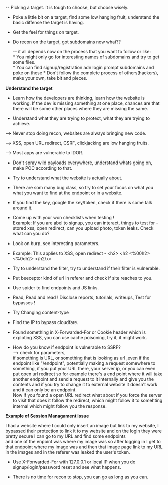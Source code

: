 -- Picking a target. It is tough to choose, but choose wisely.

* Poke a little bit on a target, find some low hanging fruit, understand the basic diffense the target is having.  
* Get the feel for things on target.  
* Do recon on the target, got subdomains now what??  

  -- it all depends now on the process that you want to follow or like:  
       * You might only go for interesting names of subdomains and try to get some files.  
       * You can find signup/registration adn login prompt subdomains and poke on these
       * Don't follow the complete process of others(hackers), make your own, take bit and pieces.

**Understand the target**

* Learn how the developers are thinking, learn how the website is working. If the dev is missing something at one place, chances are that there will be some other places where they are missing the same.

* Understand what they are trying to protect, what they are trying to achieve.

--> Never stop doing recon, websites are always bringing new code.


--> XSS, open URL redirect, CSRF, clickjacking are low hanging fruits. 

--> Most apps are vulnerable to IDOR.

* Don't spray wild payloads everywhere, understand whats going on, make POC according to that.

* Try to understand what the website is actually about.

* There are som many bug class, so try to set your focus on what you what you want to find at the endpoint or in a website.

* If you find the key, google the key/token, check if there is some talk around it.


* Come up with your won checklists when testing !  
Example: If you are abel to signup, you can interact, things to test for -stored xss, open redirect, can you upload photo, token leaks. Check what can you do?

* Look on burp, see interesting parameters.

* Example:  This applies to XSS, open redirect -
\<h2\>
\<h2
\<%00h2\>
\<%0dh2\>
\</h2/x\>

* Try to understand the filter, try to understand if their filter is vulnerable.

* Put beeceptor kind of url in referer and check if site reaches to you.

* Use spider to find endpoints and JS links.

* Read, Read and read ! Disclose reports, tutorials, writeups, Test for bypasses !

* Try Changing content-type

* Find the IP to bypass cloudfare.

* Found something in X-Forwarded-For or Cookie header which is exploting XSS, you can use cache poisoning, try it, it might work.

* How do you know if endpoint is vulnerable to SSRF?  
  --> check for parameters,  
if something is URL, or something that is looking as url ,even if the endpoint like "/endpoint", potentially making a request somewhere to something, if you put your URL there, your server ip, or you can even put open url redirect so for example there's a end point where it will take another endpoint and send a request to it internally and give you the contents and if you try to change it to external website it doesn't work and it can only be an endpoint.  
Now if you found a open URL redirect what about if you force the server to visit that does it follow the redirect, which might follow it to somehting internal which might follow you the response.

**Example of Session Managament Issue**

I had a website where I could only insert an image but link to my website, I bypassed their protection to link it to my website and on the login they were pretty secure I can go to my URL and find some endpoints  
and one of the enpoint was where my image was so after logging in I get to that endpoint where my image was and then that image page link to my URL in the images and in the referer was leaked the user's token.

* Use X-Forwarded-For with 127.0.0.1 or local IP when you do signup/login/password reset and see what happens.

* There is no time for recon to stop, you can go as long as you can.


